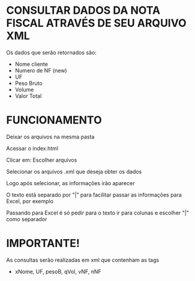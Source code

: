 # CONSULTAR DADOS DA NOTA FISCAL ATRAVÉS DE SEU ARQUIVO XML

Os dados que serão retornados são:
* Nome cliente
* Numero de NF (new)
* UF
* Peso Bruto
* Volume
* Valor Total

# FUNCIONAMENTO
Deixar os arquivos na mesma pasta

Acessar o index.html

Clicar em: Escolher arquivos

Selecionar os arquivos .xml que deseja obter os dados

Logo após selecionar, as informações irão aparecer

O texto está separado por "|" para facilitar passar as informações para Excel, por exemplo

Passando para Excel é só pedir para o texto ir para colunas e escolher "|" como separador

# IMPORTANTE!

As consultas serão realizadas em xml que contenham as tags
* xNome, UF, pesoB, qVol, vNF, nNF

